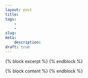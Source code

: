 ```yaml
---
layout: post
title:
tags:
    -
    -
slug:
meta:
    description:
draft: true
---
```

{% block excerpt %}
{% endblock %}

{% block content %}
{% endblock %}
